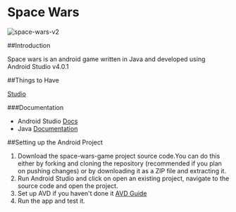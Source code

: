 # Space Wars

![space-wars-v2](https://user-images.githubusercontent.com/56535991/89294677-7a570200-d67d-11ea-8dad-78d7ace7550d.jpg)

##Introduction

Space wars is an android game written in Java and developed using Android Studio v4.0.1

##Things to Have

[Studio](https://developer.android.com/studio)

###Documentation

- Android Studio [Docs](https://developer.android.com/guide)
- Java [Documentation](https://docs.oracle.com/en/java/javase/14/)

##Setting up the Android Project

1. Download the space-wars-game project source code.You can do this either by forking and cloning the repository (recommended if you plan on pushing changes) or by downloading it as a ZIP file and extracting it.                                                                                                                                           
2. Run Android Studio and click on open an existing project, navigate to the source code and open the project.
3. Set up AVD if you haven't done it [AVD Guide](https://developer.android.com/studio/run/managing-avds)
4. Run the app and test it.
